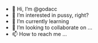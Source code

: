 - 👋 Hi, I’m @godacc
- 👀 I’m interested in pussy, right?
- 🌱 I’m currently learning
- 💞️ I’m looking to collaborate on ...
- 📫 How to reach me ...

<!---
godacc/godacc is a ✨ special ✨ repository because its `README.md` (this file) appears on your GitHub profile.
You can click the Preview link to take a look at your changes.
--->
